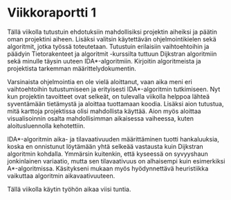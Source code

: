 # Viikkoraportti 1

Tällä viikolla tutustuin ehdotuksiin mahdollisiksi projektin aiheiksi ja päätin oman projektini aiheen. Lisäksi valitsin käytettävän ohjelmointikielen sekä algoritmit, jotka työssä toteutetaan. Tutustuin erilaisiin vaihtoehtoihin ja päädyin Tietorakenteet ja algoritmit -kurssilta tuttuun Dijkstran algoritmiin sekä minulle täysin uuteen IDA\*-algoritmiin. Kirjoitin algoritmeista ja projektista tarkemman määrittelydokumentin.

Varsinaista ohjelmointia en ole vielä aloittanut, vaan aika meni eri vaihtoehtoihin tutustumiseen ja erityisesti IDA\*-algoritmin tutkimiseen. Nyt kun projektin tavoitteet ovat selkeät, on tulevalla viikolla helppoa lähteä syventämään tietämystä ja aloittaa tuottamaan koodia. Lisäksi aion tutustua, mitä karttoja projektissa olisi mahdollista käyttää. Aion myös aloittaa visualisoinnin osalta mahdollisimman aikaisessa vaiheessa, kuten aloitusluennolla kehotettiin.

IDA\*-algoritmin aika- ja tilavaativuuden määrittäminen tuotti hankaluuksia, koska en onnistunut löytämään yhtä selkeää vastausta kuin Dijkstran algoritmin kohdalla. Ymmärsin kuitenkin, että kyseessä on syvyyshaun jonkinlainen variaatio, mutta sen tilavaativuus on alhaisempi kuin esimerkiksi A\*-algoritmissa. Käsitykseni mukaan myös hyödynnettävä heuristiikka vaikuttaa algoritmin aikavaativuuteen.

Tällä viikolla käytin työhön aikaa viisi tuntia.
